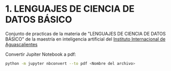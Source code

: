 # 1. LENGUAJES DE CIENCIA DE DATOS BÁSICO

Conjunto de practicas de la materia de "LENGUAJES DE CIENCIA DE DATOS BÁSICO" de la maestría en inteligencia artificial del [Instituto Internacional de Aguascalientes](https://iinternacional.edu.mx)

Convertir Jupiter Notebook a pdf:

``` Bash
python -m jupyter nbconvert --to pdf <Nombre del archivo>
```
